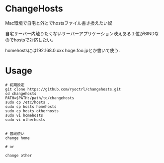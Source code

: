 # ChangeHosts

Mac環境で自宅と外とでhostsファイル書き換えたい奴

自宅サーバー内触りたくないサーバーアプリケーション映えある１位がBINDなのでhostsで対応したい。

homehostsには192.168.0.xxx  hoge.foo.jpとか書いて使う.


# Usage

    # 初期設定
    git clone https://github.com/ryoctrl/changehosts.git
    cd changehosts
    PATH=$PATH:/path/to/changehosts
    sudo cp /etc/hosts .
    sudo cp hosts homehosts
    sudo cp hosts otherhosts
    sudo vi homehosts
    sudo vi otherhosts


    # 普段使い
    change home

    # or

    change other
